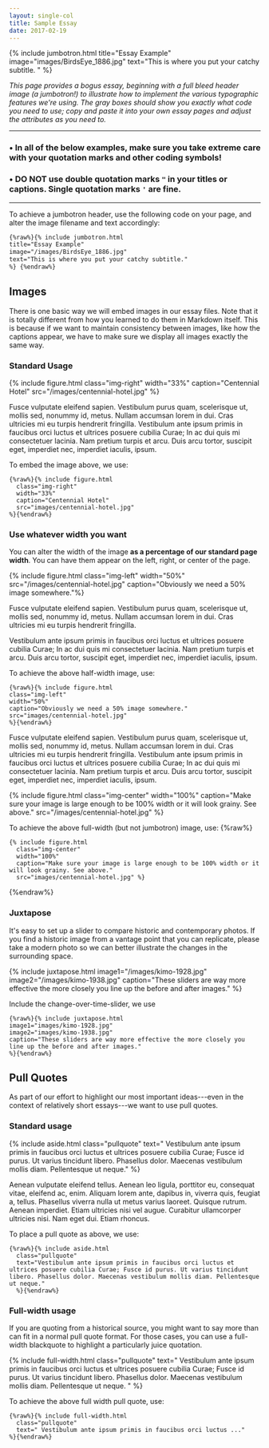 ```yaml
---
layout: single-col
title: Sample Essay
date: 2017-02-19
---
```


{% include jumbotron.html
  title="Essay Example"
  image="images/BirdsEye_1886.jpg"
  text="This is where you put your catchy subtitle.
" %}


*This page provides a bogus essay, beginning with a full bleed header image (a jumbotron!) to illustrate how to implement the various typographic features we're using. The gray boxes should show you exactly what code you need to use; copy and paste it into your own essay pages and adjust the attributes as you need to.*

---
### • In all of the below examples, make sure you take extreme care with your quotation marks and other coding symbols!

### • DO NOT use double quotation marks `"` in your titles or captions. Single quotation marks `'` are fine.
---

To achieve a jumbotron header, use the following code on your page, and alter the image filename and text accordingly:

``` html
{%raw%}{% include jumbotron.html
title="Essay Example"
image="/images/BirdsEye_1886.jpg"
text="This is where you put your catchy subtitle."
%} {%endraw%}
```


## Images
There is one basic way we will embed images in our essay files. Note that it is totally different from how you learned to do them in Markdown itself. This is because if we want to maintain consistency between images, like how the captions appear, we have to make sure we display all images exactly the same way.

### Standard Usage

{% include figure.html class="img-right" width="33%" caption="Centennial Hotel" src="/images/centennial-hotel.jpg" %}

Fusce vulputate eleifend sapien. Vestibulum purus quam, scelerisque ut, mollis sed, nonummy id, metus. Nullam accumsan lorem in dui. Cras ultricies mi eu turpis hendrerit fringilla. Vestibulum ante ipsum primis in faucibus orci luctus et ultrices posuere cubilia Curae; In ac dui quis mi consectetuer lacinia. Nam pretium turpis et arcu. Duis arcu tortor, suscipit eget, imperdiet nec, imperdiet iaculis, ipsum.


To embed the image above, we use:
```
{%raw%}{% include figure.html
  class="img-right"
  width="33%"
  caption="Centennial Hotel"
  src="images/centennial-hotel.jpg"
%}{%endraw%}
```


### Use whatever width you want
You can alter the width of the image **as a percentage of our standard page width**. You can have them appear on the left, right, or center of the page.


{% include figure.html class="img-left" width="50%" src="/images/centennial-hotel.jpg" caption="Obviously we need a 50% image somewhere."%}

Fusce vulputate eleifend sapien. Vestibulum purus quam, scelerisque ut, mollis sed, nonummy id, metus. Nullam accumsan lorem in dui. Cras ultricies mi eu turpis hendrerit fringilla.

Vestibulum ante ipsum primis in faucibus orci luctus et ultrices posuere cubilia Curae; In ac dui quis mi consectetuer lacinia. Nam pretium turpis et arcu. Duis arcu tortor, suscipit eget, imperdiet nec, imperdiet iaculis, ipsum.


To achieve the above half-width image, use:
```
{%raw%}{% include figure.html
class="img-left"
width="50%"
caption="Obviously we need a 50% image somewhere."
src="images/centennial-hotel.jpg"
%}{%endraw%}
```


Fusce vulputate eleifend sapien. Vestibulum purus quam, scelerisque ut, mollis sed, nonummy id, metus. Nullam accumsan lorem in dui. Cras ultricies mi eu turpis hendrerit fringilla. Vestibulum ante ipsum primis in faucibus orci luctus et ultrices posuere cubilia Curae; In ac dui quis mi consectetuer lacinia. Nam pretium turpis et arcu. Duis arcu tortor, suscipit eget, imperdiet nec, imperdiet iaculis, ipsum.

{% include figure.html class="img-center" width="100%" caption="Make sure your image is large enough to be 100% width or it will look grainy. See above."  src="/images/centennial-hotel.jpg" %}

To achieve the above full-width (but not jumbotron) image, use:
{%raw%}
```
{% include figure.html
  class="img-center"
  width="100%"
  caption="Make sure your image is large enough to be 100% width or it will look grainy. See above."
  src="images/centennial-hotel.jpg" %}
```
{%endraw%}


### Juxtapose
It's easy to set up a slider to compare historic and contemporary photos. If you find a historic image from a vantage point that you can replicate, please take a modern photo so we can better illustrate the changes in the surrounding space.

{% include juxtapose.html
image1="/images/kimo-1928.jpg"
image2="/images/kimo-1938.jpg"
caption="These sliders are way more effective the more closely you line up the before and after images."
%}

Include the change-over-time-slider, we use

```
{%raw%}{% include juxtapose.html
image1="images/kimo-1928.jpg"
image2="images/kimo-1938.jpg"
caption="These sliders are way more effective the more closely you line up the before and after images."
%}{%endraw%}
```




## Pull Quotes

As part of our effort to highlight our most important ideas---even in the context of relatively short essays---we want to use pull quotes.

### Standard usage
{% include aside.html class="pullquote" text="
Vestibulum ante ipsum primis in faucibus orci luctus et ultrices posuere cubilia Curae; Fusce id purus. Ut varius tincidunt libero. Phasellus dolor. Maecenas vestibulum mollis diam. Pellentesque ut neque." %}

Aenean vulputate eleifend tellus. Aenean leo ligula, porttitor eu, consequat vitae, eleifend ac, enim. Aliquam lorem ante, dapibus in, viverra quis, feugiat a, tellus. Phasellus viverra nulla ut metus varius laoreet. Quisque rutrum. Aenean imperdiet. Etiam ultricies nisi vel augue. Curabitur ullamcorper ultricies nisi. Nam eget dui. Etiam rhoncus.


To place a pull quote as above, we use:


```
{%raw%}{% include aside.html
  class="pullquote"
  text="Vestibulum ante ipsum primis in faucibus orci luctus et ultrices posuere cubilia Curae; Fusce id purus. Ut varius tincidunt libero. Phasellus dolor. Maecenas vestibulum mollis diam. Pellentesque ut neque."
  %}{%endraw%}
```

### Full-width usage
If you are quoting from a historical source, you might want to say more than can fit in a normal pull quote format. For those cases, you can use a full-width blackquote to highlight a particularly juice quotation.

{% include full-width.html class="pullquote" text="
Vestibulum ante ipsum primis in faucibus orci luctus et ultrices posuere cubilia Curae; Fusce id purus. Ut varius tincidunt libero. Phasellus dolor. Maecenas vestibulum mollis diam. Pellentesque ut neque.
" %}

To achieve the above full width pull quote, use:
```
{%raw%}{% include full-width.html
  class="pullquote"
  text=" Vestibulum ante ipsum primis in faucibus orci luctus ..."
%}{%endraw%}
```
